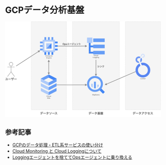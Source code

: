 # GCPデータ分析基盤

<img src="../Img/beer-and-bread.drawio.png" width="700">

## 参考記事
* [GCPのデータ処理・ETL系サービスの使い分け](https://qiita.com/tomoyanamekawa/items/e45317bada702159add0)
* [Cloud Monitoring と Cloud Loggingについて](https://konan0802-cautious-space-robot-5xxr7grqg64f7x5r.github.dev/?autoStart=false)
* [Loggingエージェントを捨ててOpsエージェントに乗り換える](https://cloud-ace.jp/column/detail284/)

